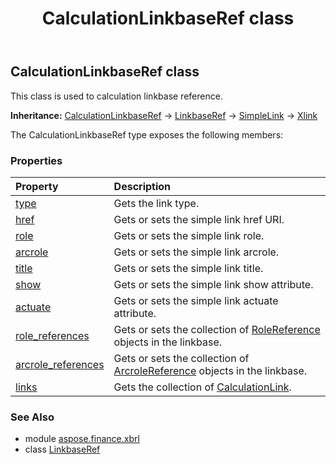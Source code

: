 ﻿---
title: CalculationLinkbaseRef class
second_title: Aspose.Finance for Python via .NET API References
description: 
type: docs
weight: 60
url: /python-net/aspose.finance.xbrl/calculationlinkbaseref/
is_root: false
---

## CalculationLinkbaseRef class

This class is used to calculation linkbase reference.



**Inheritance:** [CalculationLinkbaseRef](/finance/python-net/aspose.finance.xbrl/calculationlinkbaseref) → 
[LinkbaseRef](/finance/python-net/aspose.finance.xbrl/linkbaseref) → 
[SimpleLink](/finance/python-net/aspose.finance.xbrl/simplelink) → 
[Xlink](/finance/python-net/aspose.finance.xbrl/xlink)



The CalculationLinkbaseRef type exposes the following members:

### Properties
| Property | Description |
| :- | :- |
| [type](/finance/python-net/aspose.finance.xbrl/calculationlinkbaseref/type) | Gets the link type. |
| [href](/finance/python-net/aspose.finance.xbrl/calculationlinkbaseref/href) | Gets or sets the simple link href URI. |
| [role](/finance/python-net/aspose.finance.xbrl/calculationlinkbaseref/role) | Gets or sets the simple link role. |
| [arcrole](/finance/python-net/aspose.finance.xbrl/calculationlinkbaseref/arcrole) | Gets or sets the simple link arcrole. |
| [title](/finance/python-net/aspose.finance.xbrl/calculationlinkbaseref/title) | Gets or sets the simple link title. |
| [show](/finance/python-net/aspose.finance.xbrl/calculationlinkbaseref/show) | Gets or sets the simple link show attribute. |
| [actuate](/finance/python-net/aspose.finance.xbrl/calculationlinkbaseref/actuate) | Gets or sets the simple link actuate attribute. |
| [role_references](/finance/python-net/aspose.finance.xbrl/calculationlinkbaseref/role_references) | Gets or sets the collection of [RoleReference](/finance/python-net/aspose.finance.xbrl/rolereference) objects in the linkbase. |
| [arcrole_references](/finance/python-net/aspose.finance.xbrl/calculationlinkbaseref/arcrole_references) | Gets or sets the collection of [ArcroleReference](/finance/python-net/aspose.finance.xbrl/arcrolereference) objects in the linkbase. |
| [links](/finance/python-net/aspose.finance.xbrl/calculationlinkbaseref/links) | Gets the collection of [CalculationLink](/finance/python-net/aspose.finance.xbrl/calculationlink). |


### See Also

* module [aspose.finance.xbrl](../)
* class [LinkbaseRef](/finance/python-net/aspose.finance.xbrl/linkbaseref)
